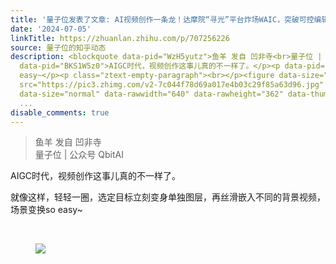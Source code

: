 ```yaml
---
title: '量子位发表了文章: AI视频创作一条龙！达摩院“寻光”平台炸场WAIC，突破可控编辑难题'
date: '2024-07-05'
linkTitle: https://zhuanlan.zhihu.com/p/707256226
source: 量子位的知乎动态
description: <blockquote data-pid="WzH5yutz">鱼羊 发自 凹非寺<br>量子位 | 公众号 QbitAI</blockquote><p
  data-pid="BKS1W5z0">AIGC时代，视频创作这事儿真的不一样了。</p><p data-pid="z7kyFLff">就像这样，轻轻一圈，选定目标立刻变身单独图层，再丝滑嵌入不同的背景视频，场景变换so
  easy~</p><p class="ztext-empty-paragraph"><br></p><figure data-size="normal"><img
  src="https://pic3.zhimg.com/v2-7c044f78d69a017e4b03c29f85a63d96.jpg" data-caption=""
  data-size="normal" data-rawwidth="640" data-rawheight="362" data-thumbnail="https://pic3.zhimg.com/v2-7c044f78d69a017e4b03c29f85a63d96_b.jpg"
  ...
disable_comments: true
---
```

<blockquote data-pid="WzH5yutz">鱼羊 发自 凹非寺<br>量子位 | 公众号 QbitAI</blockquote><p data-pid="BKS1W5z0">AIGC时代，视频创作这事儿真的不一样了。</p><p data-pid="z7kyFLff">就像这样，轻轻一圈，选定目标立刻变身单独图层，再丝滑嵌入不同的背景视频，场景变换so easy~</p><p class="ztext-empty-paragraph"><br></p><figure data-size="normal"><img src="https://pic3.zhimg.com/v2-7c044f78d69a017e4b03c29f85a63d96.jpg" data-caption="" data-size="normal" data-rawwidth="640" data-rawheight="362" data-thumbnail="https://pic3.zhimg.com/v2-7c044f78d69a017e4b03c29f85a63d96_b.jpg" ...